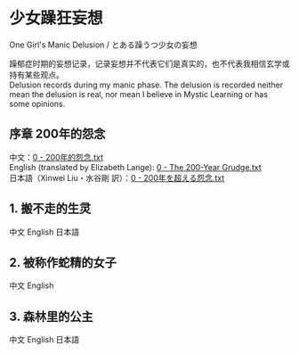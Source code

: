 # 少女躁狂妄想 
One Girl's Manic Delusion / とある躁うつ少女の妄想  

躁郁症时期的妄想记录，记录妄想并不代表它们是真实的，也不代表我相信玄学或持有某些观点。  
Delusion records during my manic phase. The delusion is recorded neither mean the delusion is real, nor mean I believe in Mystic Learning or has some opinions.  
## 序章 200年的怨念
中文：[0 - 200年的怨念.txt](https://github.com/SnowyYANG/TongLingHime/blob/master/0%20-%20200%E5%B9%B4%E7%9A%84%E6%80%A8%E5%BF%B5.txt)  
English (translated by Elizabeth Lange): [0 - The 200-Year Grudge.txt](https://github.com/SnowyYANG/TongLingHime/blob/master/0%20-%20The%20200-Year%20Grudge.txt)  
日本語（Xinwei Liu・水谷剛 訳）：[0 - 200年を超える怨念.txt](https://github.com/SnowyYANG/TongLingHime/blob/master/0%20-%20200%E5%B9%B4%E3%82%92%E8%B6%85%E3%81%88%E3%82%8B%E6%80%A8%E5%BF%B5.txt)
## 1. 搬不走的生灵
中文 English 日本語
## 2. 被称作蛇精的女子
中文 English
## 3. 森林里的公主
中文 English 日本語
